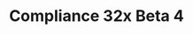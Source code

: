 ---
layout: post
title: Compliance 32x Beta 4
permalink: /compliance32x/B4
header-img: https://database.faithfulpack.net/images/website/posts/32x/B4.jpg

long_text: Some say these lands are bad, but we can assure you this beta isn't! We're almost there, we've reached 93%! This beta includes some new terracotta, edits to the gui screens, some color corrections to old textures, and a random assortment on other additions, ranging from nether bricks to bees. Enjoy!

main_changelog: changelogs/compliance32

download:
  - Java - 1.16.5 (GitHub):
    - https://github.com/Faithful-Resource-Pack/Resource-Pack-32x/releases/download/beta-4/Compliance-32x-Java-Beta-4.zip
  - Java - 1.16.5 (CurseForge):
    - https://www.curseforge.com/minecraft/texture-packs/faithful-32x/download/3238535
  - Bedrock - 1.16.210 (GitHub):
    - https://github.com/Faithful-Resource-Pack/Faithful-Bedrock-32x/releases/download/beta-4/Compliance-32x-Bedrock-Beta-4.mcpack
---
